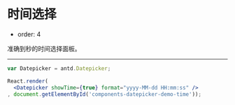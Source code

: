 # 时间选择

- order: 4

准确到秒的时间选择面板。

---

````jsx
var Datepicker = antd.Datepicker;

React.render(
  <Datepicker showTime={true} format="yyyy-MM-dd HH:mm:ss" />
, document.getElementById('components-datepicker-demo-time'));
````

